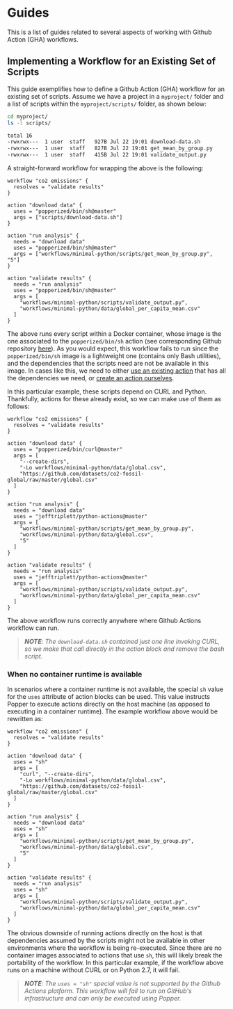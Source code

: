 # Guides

This is a list of guides related to several aspects of working with 
Github Action (GHA) workflows.

## Implementing a Workflow for an Existing Set of Scripts

This guide exemplifies how to define a Github Action (GHA) workflow 
for an existing set of scripts. Assume we have a project in a 
`myproject/` folder and a list of scripts within the 
`myproject/scripts/` folder, as shown below:

```bash
cd myproject/
ls -l scripts/

total 16
-rwxrwx---  1 user  staff   927B Jul 22 19:01 download-data.sh
-rwxrwx---  1 user  staff   827B Jul 22 19:01 get_mean_by_group.py
-rwxrwx---  1 user  staff   415B Jul 22 19:01 validate_output.py
```

A straight-forward workflow for wrapping the above is the following:

```hcl
workflow "co2 emissions" {
  resolves = "validate results"
}

action "download data" {
  uses = "popperized/bin/sh@master"
  args = ["scripts/download-data.sh"]
}

action "run analysis" {
  needs = "download data"
  uses = "popperized/bin/sh@master"
  args = ["workflows/minimal-python/scripts/get_mean_by_group.py", "5"]
}

action "validate results" {
  needs = "run analysis"
  uses = "popperized/bin/sh@master"
  args = [
    "workflows/minimal-python/scripts/validate_output.py",
    "workflows/minimal-python/data/global_per_capita_mean.csv"
  ]
}
```

The above runs every script within a Docker container, whose image is 
the one associated to the `popperized/bin/sh` action (see corresponding 
Github repository [here][shaction]). As you would expect, this 
workflow fails to run since the `popperized/bin/sh` image is a 
lightweight one (contains only Bash utilities), and the dependencies 
that the scripts need are not be available in this image. In cases 
like this, we need to either [use an existing action][search] that has 
all the dependencies we need, or [create an action ourselves][create].

In this particular example, these scripts depend on CURL and Python. 
Thankfully, actions for these already exist, so we can make use of 
them as follows:

```hcl
workflow "co2 emissions" {
  resolves = "validate results"
}

action "download data" {
  uses = "popperized/bin/curl@master"
  args = [
    "--create-dirs",
    "-Lo workflows/minimal-python/data/global.csv",
    "https://github.com/datasets/co2-fossil-global/raw/master/global.csv"
  ]
}

action "run analysis" {
  needs = "download data"
  uses = "jefftriplett/python-actions@master"
  args = [
    "workflows/minimal-python/scripts/get_mean_by_group.py",
    "workflows/minimal-python/data/global.csv",
    "5"
  ]
}

action "validate results" {
  needs = "run analysis"
  uses = "jefftriplett/python-actions@master"
  args = [
    "workflows/minimal-python/scripts/validate_output.py",
    "workflows/minimal-python/data/global_per_capita_mean.csv"
  ]
}
```

The above workflow runs correctly anywhere where Github Actions 
workflow can run.

> _**NOTE**: The `download-data.sh` contained just one line invoking 
> CURL, so we make that call directly in the action block and remove 
> the bash script._

### When no container runtime is available

In scenarios where a container runtime is not available, the special 
`sh` value for the `uses` attribute of action blocks can be used. This 
value instructs Popper to execute actions directly on the host machine 
(as opposed to executing in a container runtime). The example workflow 
above would be rewritten as:

```hcl
workflow "co2 emissions" {
  resolves = "validate results"
}

action "download data" {
  uses = "sh"
  args = [
    "curl", "--create-dirs",
    "-Lo workflows/minimal-python/data/global.csv",
    "https://github.com/datasets/co2-fossil-global/raw/master/global.csv"
  ]
}

action "run analysis" {
  needs = "download data"
  uses = "sh"
  args = [
    "workflows/minimal-python/scripts/get_mean_by_group.py",
    "workflows/minimal-python/data/global.csv",
    "5"
  ]
}

action "validate results" {
  needs = "run analysis"
  uses = "sh"
  args = [
    "workflows/minimal-python/scripts/validate_output.py",
    "workflows/minimal-python/data/global_per_capita_mean.csv"
  ]
}
```

The obvious downside of running actions directly on the host is that 
dependencies assumed by the scripts might not be available in other 
environments where the workflow is being re-executed. Since there are 
no container images associated to actions that use `sh`, this will 
likely break the portability of the workflow. In this particular 
example, if the workflow above runs on a machine without CURL or on 
Python 2.7, it will fail.

> _**NOTE**: The `uses = "sh"` special value is not supported by the 
> Github Actions platform. This workflow will fail to run on GitHub's 
> infrastructure and can only be executed using Popper._

[shaction]: https://github.com/popperized/bin/tree/master/sh
[search]: https://medium.com/getpopper/searching-for-existing-github-actions-has-never-been-easier-268c463f0257
[create]: https://developer.github.com/actions/creating-github-actions/
